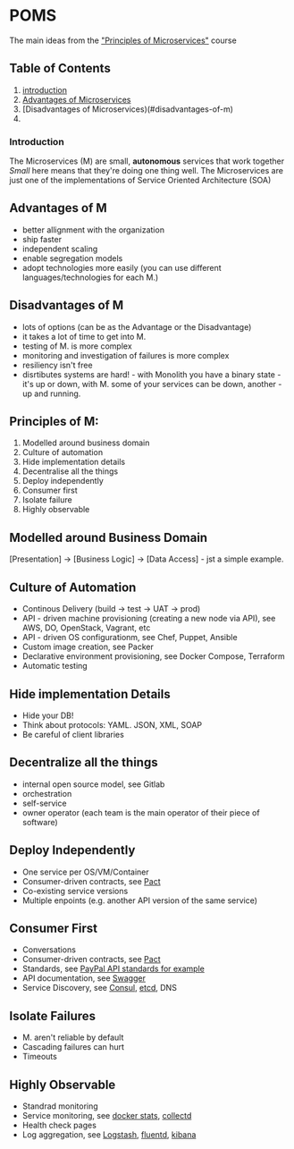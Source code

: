 # POMS
The main ideas from the ["Principles of Microservices"](http://shop.oreilly.com/product/0636920043935.do) course

## Table of Contents
1. [introduction](#introduction)  
2. [Advantages of Microservices](#advantages-of-m)
3. [Disadvantages of Microservices)(#disadvantages-of-m)
4. 


### Introduction
The Microservices (M) are small, **autonomous** services that work together
*Small* here means that they're doing one thing well. 
The Microservices are just one of the implementations of Service Oriented Architecture (SOA)

## Advantages of M
 - better allignment with the organization
 - ship faster
 - independent scaling
 - enable segregation models
 - adopt technologies more easily (you can use different languages/technologies for each M.)
 
## Disadvantages of M
  - lots of options (can be as the Advantage or the Disadvantage)
  - it takes a lot of time to get into M. 
  - testing of M. is more complex 
  - monitoring and investigation of failures is more complex
  - resiliency isn't free
  - disrtibutes systems are hard! - with Monolith you have a binary state - it's up or down, with M. some of your services can be down,
  another - up and running.
  
## Principles of M:
  1. Modelled around business domain
  2. Culture of automation
  3. Hide implementation details
  4. Decentralise all the things
  5. Deploy independently
  6. Consumer first
  7. Isolate failure
  8. Highly observable

## Modelled around Business Domain
[Presentation] -> [Business Logic] -> [Data Access] - jst a simple example.

## Culture of Automation
- Continous Delivery (build -> test -> UAT -> prod)
- API - driven machine provisioning (creating a new node via API), see AWS, DO, OpenStack, Vagrant, etc
- API - driven OS configurationm, see Chef, Puppet, Ansible 
- Custom image creation, see Packer
- Declarative environment provisioning, see Docker Compose, Terraform
- Automatic testing

## Hide implementation Details
- Hide your DB!
- Think about protocols: YAML. JSON, XML, SOAP
- Be careful of client libraries

## Decentralize all the things
- internal open source model, see Gitlab
- orchestration
- self-service
- owner operator (each team is the main operator of their piece of software)

## Deploy Independently
- One service per OS/VM/Container
- Consumer-driven contracts, see [Pact](https://docs.pact.io/)
- Co-existing service versions
- Multiple enpoints (e.g. another API version of the same service)

## Consumer First
- Conversations
- Consumer-driven contracts, see [Pact](https://docs.pact.io/)
- Standards, see [PayPal API standards for example](https://github.com/paypal/api-standards/blob/master/api-style-guide.md)
- API documentation, see [Swagger](http://swagger.io/)
- Service Discovery, see [Consul](https://www.consul.io/), [etcd](https://coreos.com/etcd/docs/latest/), DNS

## Isolate Failures
- M. aren't reliable by default
- Cascading failures can hurt
- Timeouts

## Highly Observable
- Standrad monitoring
- Service monitoring, see [docker stats](https://docs.docker.com/engine/reference/commandline/stats/), [collectd](https://collectd.org/)
- Health check pages
- Log aggregation, see [Logstash](https://www.elastic.co/products/logstash), [fluentd](http://www.fluentd.org/), [kibana](https://www.elastic.co/products/kibana) 




